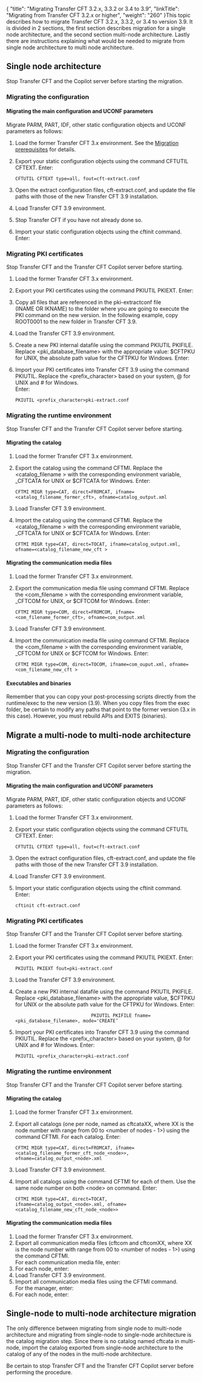{
    "title": "Migrating Transfer CFT  3.2.x, 3.3.2 or 3.4 to 3.9",
    "linkTitle": "Migrating from Transfer CFT 3.2.x or higher",
    "weight": "260"
}This topic describes how to migrate Transfer CFT 3.2.x, 3.3.2, or 3.4 to version <span class="mc-variable axway_variables.Component_Version variable">3.9</span>. It is divided in 2 sections, the first section describes migration for a single node architecture, and the second section multi-node architecture. Lastly there are instructions explaining what would be needed to migrate from single node architecture to multi node architecture.

## Single node architecture

Stop Transfer CFT and the Copilot server before starting the migration.

### Migrating the configuration

#### Migrating the main configuration and UCONF parameters

Migrate PARM, PART, IDF, other static configuration objects and UCONF parameters as follows:

1.  Load the former Transfer CFT 3.x environment. See the <a href="../" class="MCXref xref">Migration prerequisites</a> for details.

2.  Export your static configuration objects using the command CFTUTIL CFTEXT. Enter:  


        CFTUTIL CFTEXT type=all, fout=cft-extract.conf

3.  Open the extract configuration files, cft-extract.conf, and update the file paths with those of the new Transfer CFT <span class="mc-variable axway_variables.Component_Version variable">3.9</span> installation.

4.  Load Transfer CFT <span class="mc-variable axway_variables.Component_Version variable">3.9</span> environment.

5.  Stop <span class="mc-variable header_footer_variables.hf_long_product_name variable">Transfer CFT</span> if you have not already done so.

6.  Import your static configuration objects using the cftinit command. Enter:  

### Migrating PKI certificates

Stop Transfer CFT and the Transfer CFT Copilot server before starting.

1.  Load the former Transfer CFT 3.x environment.

2.  Export your PKI certificates using the command PKIUTIL PKIEXT. Enter:  

3.  Copy all files that are referenced in the pki-extractconf file (INAME OR IKNAME) to the folder where you are going to execute the PKI command on the new version. In the following example, copy ROOT0001 to the new folder in Transfer CFT <span class="mc-variable axway_variables.Release_Number variable">3.9</span>.

4.  Load the Transfer CFT <span class="mc-variable axway_variables.Component_Version variable">3.9</span> environment.

5.  Create a new PKI internal datafile using the command PKIUTIL PKIFILE. Replace &lt;<span class="code">pki\_database\_filename</span>&gt; with the appropriate value: $CFTPKU for UNIX, the absolute path value for the CFTPKU for Windows. Enter:

6.  Import your PKI certificates into Transfer CFT <span class="mc-variable axway_variables.Component_Version variable">3.9</span> using the command PKIUTIL. Replace the &lt;<span class="code">prefix\_character</span>&gt; based on your system, @ for UNIX and # for Windows.  
    Enter:  


        PKIUTIL <prefix_character>pki-extract.conf
                                    

### Migrating the runtime environment

Stop Transfer CFT and the Transfer CFT Copilot server before starting.

#### Migrating the catalog

1.  Load the former Transfer CFT 3.x environment.

2.  Export the catalog using the command <span class="code">CFTMI</span>. Replace the &lt;c<span class="code">atalog\_filename</span> > with the corresponding environment variable, \_CFTCATA for UNIX or $CFTCATA for Windows. Enter:  


        CFTMI MIGR type=CAT, direct=FROMCAT, ifname=<catalog_filename_former_cft>, ofname=catalog_output.xml

3.  Load Transfer CFT <span class="mc-variable axway_variables.Component_Version variable">3.9</span> environment.

4.  Import the catalog using the command CFTMI. Replace the &lt;catalog\_filename > with the corresponding environment variable, \_CFTCATA for UNIX or $CFTCATA for Windows. Enter:  


        CFTMI MIGR type=CAT, direct=TOCAT, ifname=catalog_output.xml, ofname=<catalog_filename_new_cft >

#### Migrating the communication media files

1.  Load the former Transfer CFT 3.x environment.

2.  Export the communication media file using command CFTMI. Replace the &lt;com\_filename > with the corresponding environment variable, \_CFTCOM for UNIX, or $CFTCOM for Windows. Enter:  


        CFTMI MIGR type=COM, direct=FROMCOM, ifname=<com_filename_former_cft>, ofname=com_output.xml

3.  Load Transfer CFT <span class="mc-variable axway_variables.Component_Version variable">3.9</span> environment.

4.  Import the communication media file using command CFTMI. Replace the &lt;com\_filename > with the corresponding environment variable, \_CFTCOM for UNIX or $CFTCOM for Windows. Enter:  


        CFTMI MIGR type=COM, direct=TOCOM, ifname=com_ouput.xml, ofname=<com_filename_new_cft >

#### Executables and binaries

Remember that you can copy your post-processing scripts directly from the runtime/exec to the new version (<span class="mc-variable axway_variables.Release_Number variable">3.9</span>). When you copy files from the exec folder, be certain to modify any paths that point to the former version (3.x in this case). However, you must rebuild APIs and EXITS (binaries).

## Migrate a multi-node to multi-node architecture

### Migrating the configuration

Stop Transfer CFT and the Transfer CFT Copilot server before starting the migration.

#### Migrating the main configuration and UCONF parameters

Migrate PARM, PART, IDF, other static configuration objects and UCONF parameters as follows:

1.  Load the former Transfer CFT 3.x environment.

2.  Export your static configuration objects using the command CFTUTIL CFTEXT. Enter:  


        CFTUTIL CFTEXT type=all, fout=cft-extract.conf

3.  Open the extract configuration files, cft-extract.conf, and update the file paths with those of the new Transfer CFT <span class="mc-variable axway_variables.Component_Version variable">3.9</span> installation.

4.  Load Transfer CFT <span class="mc-variable axway_variables.Component_Version variable">3.9</span> environment.

5.  Import your static configuration objects using the cftinit command. Enter:  



        cftinit cft-extract.conf
                                        

### Migrating PKI certificates

Stop Transfer CFT and the Transfer CFT Copilot server before starting.

1.  Load the former Transfer CFT 3.x environment.

2.  Export your PKI certificates using the command PKIUTIL PKIEXT. Enter:  


        PKIUTIL PKIEXT fout=pki-extract.conf

3.  Load the Transfer CFT <span class="mc-variable axway_variables.Component_Version variable">3.9</span> environment.

4.  Create a new PKI internal datafile using the command PKIUTIL PKIFILE. Replace &lt;pki\_database\_filename> with the appropriate value, $CFTPKU for UNIX or the absolute path value for the CFTPKU for Windows. Enter:  



                                    PKIUTIL PKIFILE fname=<pki_database_filename>, mode='CREATE’
                                        
                                

5.  Import your PKI certificates into Transfer CFT <span class="mc-variable axway_variables.Component_Version variable">3.9</span> using the command PKIUTIL. Replace the &lt;prefix\_character> based on your system, @ for UNIX and # for Windows. Enter:  


        PKIUTIL <prefix_character>pki-extract.conf

### Migrating the runtime environment

Stop Transfer CFT and the Transfer CFT Copilot server before starting.

#### Migrating the catalog

1.  Load the former Transfer CFT 3.x environment.

2.  Export all catalogs (one per node, named as cftcataXX, where XX is the node number with range from 00 to &lt;number of nodes - 1>) using the command CFTMI. For each catalog. Enter:  



        CFTMI MIGR type=CAT, direct=FROMCAT, ifname=<catalog_filename_former_cft_node_<node>>, ofname=catalog_output_<node>.xml
                                        

3.  Load Transfer CFT <span class="mc-variable axway_variables.Component_Version variable">3.9</span> environment.

4.  Import all catalogs using the command CFTMI for each of them. Use the same node number on both &lt;node> on command. Enter:  


        CFTMI MIGR type=CAT, direct=TOCAT, ifname=catalog_output_<node>.xml, ofname=<catalog_filename_new_cft_node_<node>>

#### Migrating the communication media files

1.  Load the former Transfer CFT 3.x environment.
2.  Export all communication media files (cftcom and cftcomXX, where XX is the node number with range from 00 to &lt;number of nodes - 1>) using the command CFTMI.  
    For each communication media file, enter:
3.  For each node, enter:
4.  Load Transfer CFT <span class="mc-variable axway_variables.Component_Version variable">3.9</span> environment.
5.  Import all communication media files using the CFTMI command.  
    For the manager, enter:
6.  For each node, enter:<span class="code"> </span>

## Single-node to multi-node architecture migration

The only difference between migrating from single node to multi-node architecture and migrating from single-node to single-node architecture is the catalog migration step. Since there is no catalog named <span class="code">cftcata </span>in multi-node, import the catalog exported from single-node architecture to the catalog of any of the nodes in the multi-node architecture.

Be certain to stop Transfer CFT and the Transfer CFT Copilot server before performing the procedure.

